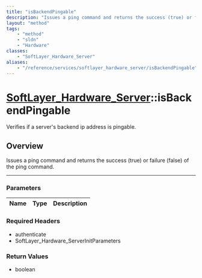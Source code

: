 ```yaml
---
title: "isBackendPingable"
description: "Issues a ping command and returns the success (true) or failure (false) of the ping command."
layout: "method"
tags:
    - "method"
    - "sldn"
    - "Hardware"
classes:
    - "SoftLayer_Hardware_Server"
aliases:
    - "/reference/services/softlayer_hardware_server/isBackendPingable"
---
```

# [SoftLayer_Hardware_Server](/reference/services/SoftLayer_Hardware_Server)::isBackendPingable

Verifies if a server's backend ip address is pingable.


## Overview 
Issues a ping command and returns the success (true) or failure (false) of the ping command. 

-----

### Parameters 
|Name | Type | Description |
| --- | --- | --- |


### Required Headers
* authenticate
* SoftLayer_Hardware_ServerInitParameters


### Return Values
* boolean




